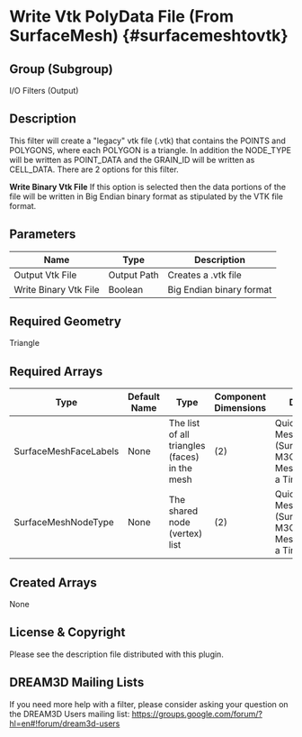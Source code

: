 Write Vtk PolyData File (From SurfaceMesh) {#surfacemeshtovtk}
======

## Group (Subgroup) ##
I/O Filters (Output)

## Description ##
This filter will create a "legacy" vtk file (.vtk) that contains the POINTS and POLYGONS, where each POLYGON is a triangle.
In addition the NODE_TYPE will be written as POINT_DATA and the GRAIN_ID will be written as CELL_DATA. There are 2 options
for this filter.

__Write Binary Vtk File__ If this option is selected then the data portions of the file will be written in Big Endian
binary format as stipulated by the VTK file format.

## Parameters ##

| Name | Type | Description |
|------|------|-------------|
| Output Vtk File | Output Path | Creates a .vtk file |
| Write Binary Vtk File | Boolean | Big Endian binary format |

## Required Geometry ##
Triangle

## Required Arrays ##

| Type | Default Name | Type | Component Dimensions | Description |
|------|--------------|-------------|---------|-----|
| SurfaceMeshFaceLabels | None | The list of all triangles (faces) in the mesh | (2)   | Quick Surface Mesh (SurfaceMeshing), M3C Surface Meshing (Slice at a Time) |
| SurfaceMeshNodeType | None |The shared node (vertex) list | (2) | Quick Surface Mesh (SurfaceMeshing), M3C Surface Meshing (Slice at a Time) |

## Created Arrays ##
None


## License & Copyright ##

Please see the description file distributed with this plugin.

## DREAM3D Mailing Lists ##

If you need more help with a filter, please consider asking your question on the DREAM3D Users mailing list:
https://groups.google.com/forum/?hl=en#!forum/dream3d-users


